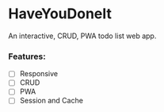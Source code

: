 # HaveYouDoneIt
An interactive, CRUD, PWA todo list web app.

### Features:
- [ ] Responsive
- [ ] CRUD
- [ ] PWA
- [ ] Session and Cache

